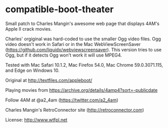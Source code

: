 # compatible-boot-theater
Small patch to Charles Mangin's awesome web page that displays 4AM's Apple II crack movies.

Charles' orgiginal was hard-coded to use the smaller Ogg video files. Ogg video doesn't work in Safari or in the Mac WebViewScreenSaver (https://github.com/liquidx/webviewscreensaver).  This version tries to use Ogg, but if it detects Ogg won't work it will use MPEG4.

Tested with Mac Safari 10.1.2, Mac Firefox 54.0, Mac Chrome 59.0.3071.115, and Edge on Windows 10.

Original at http://textfiles.com/appleboot/

Playing movies from https://archive.org/details/4amp4?sort=-publicdate

Follow 4AM at @a2_4am (https://twitter.com/a2_4am)

Charles Mangin's RetroConnector site (http://retroconnector.com)

License: http://www.wtfpl.net
